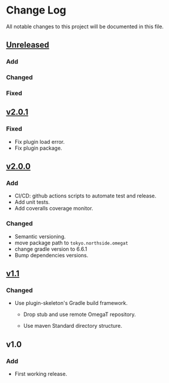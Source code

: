 # Change Log
All notable changes to this project will be documented in this file.

## [Unreleased]

### Add

### Changed

### Fixed


## [v2.0.1]

### Fixed

* Fix plugin load error.
* Fix plugin package.


## [v2.0.0]

### Add

* CI/CD: github actions scripts to automate test and release.
* Add unit tests.
* Add coveralls coverage monitor.

### Changed

* Semantic versioning.
* move package path to `tokyo.northside.omegat`
* change gradle version to 6.6.1
* Bump dependencies versions.


## [v1.1]
### Changed
- Use plugin-skeleton's Gradle build framework.

  - Drop stub and use remote OmegaT repository.

  - Use maven Standard directory structure.
  
## v1.0

### Add
- First working release.

[Unreleased]: https://github.com/miurahr/omegat-plugin-epwing/compare/v2.0.1...HEAD
[v2.0.1]: https://github.com/miurahr/omegat-plugin-epwing/compare/v2.0.0...v2.0.1
[v2.0.0]: https://github.com/miurahr/omegat-plugin-epwing/compare/v1.1...v2.0.0
[v1.1]: https://github.com/miurahr/omegat-plugin-epwing/compare/v1.0...v1.1

